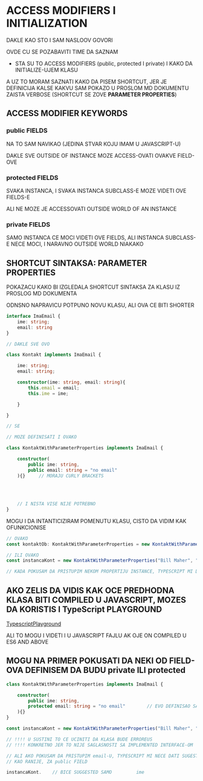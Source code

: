 # ACCESS MODIFIERS I INITIALIZATION

DAKLE KAO STO I SAM NASLOOV GOVORI

OVDE CU SE POZABAVITI TIME DA SAZNAM

- STA SU TO ACCESS MODIFIERS (public, protected I private) I KAKO DA INITIALIZE-UJEM KLASU

A UZ TO MORAM SAZNATI KAKO DA PISEM SHORTCUT, JER JE DEFINICIJA KALSE KAKVU SAM POKAZO U PROSLOM MD DOKUMENTU ZAISTA VERBOSE (SHORTCUT SE ZOVE **PARAMETER PROPERTIES**)

## ACCESS MODIFIER KEYWORDS

### public FIELDS

NA TO SAM NAVIKAO (JEDINA STVAR KOJU IMAM U JAVASCRIPT-U)

DAKLE SVE OUTSIDE OF INSTANCE MOZE ACCESS-OVATI OVAKVE FIELD-OVE

### protected FIELDS

SVAKA INSTANCA, I SVAKA INSTANCA SUBCLASS-E MOZE VIDETI OVE FIELDS-E

ALI NE MOZE JE ACCESSOVATI OUTSIDE WORLD OF AN INSTANCE

### private FIELDS

SAMO INSTANCA CE MOCI VIDETI OVE FIELDS, ALI INSTANCA SUBCLASS-E NECE MOCI, I NARAVNO OUTSIDE WORLD NIAKAKO

## SHORTCUT SINTAKSA: PARAMETER PROPERTIES

POKAZACU KAKO BI IZGLEDALA SHORTCUT SINTAKSA ZA KLASU IZ PROSLOG MD DOKUMENTA

ODNSNO NAPRAVICU POTPUNO NOVU KLASU, ALI OVA CE BITI SHORTER

```typescript
interface ImaEmail {
    ime: string;
    email: string
}

// DAKLE SVE OVO

class Kontakt implements ImaEmail {

    ime: string;
    email: string;

    constructor(ime: string, email: string){
        this.email = email;
        this.ime = ime;

    }

}

// SE

// MOZE DEFINISATI I OVAKO

class KontaktWithParameterProperties implements ImaEmail {

    constructor(
        public ime: string,
        public email: string = "no email"
    ){}     // MORAJU CURLY BRACKETS
                                                                        // CAK SAM ZDAO I DEFAULT
                                                                        // PARAMETAR ZA email
                                                                        // ODNSOSNO DEFAULT VALUE
                                                                        // ZA DRUGI FIELD
    // I NISTA VISE NIJE POTREBNO
}

```

MOGU I DA INTANTICIZIRAM POMENUTU KLASU, CISTO DA VIDIM KAK OFUNKCIONISE

```typescript
// OVAKO
const kontaktOb: KontaktWithParameterProperties = new KontaktWithParameterProperties("Mack Zuck");

// ILI OVAKO
const instancaKont = new KontaktWithParameterProperties("Bill Maher", "bill_maher@fakemail.com");

// KADA POKUSAM DA PRISTUPIM NEKOM PROPERTIJU INSTANCE, TYPESCRIPT MI DAJE SUGESTIJE

```

## AKO ZELIS DA VIDIS KAK OCE PREDHODNA KLASA BITI COMPILED U JAVASCRIPT, MOZES DA KORISTIS I TypeScript PLAYGROUND

[TypescriptPlayground](http://www.typescriptlang.org/play/)

ALI TO MOGU I VIDETI I U JAVASCRIPT FAJLU AK OJE ON COMPILED U ES6 AND ABOVE

## MOGU NA PRIMER POKUSATI DA NEKI OD FIELD-OVA DEFINISEM DA BUDU private ILI protected

```typescript
class KontaktWithParameterProperties implements ImaEmail {

    constructor(
        public ime: string,
        protected email: string = "no email"        // EVO DEFINISAO SAM DA JE  email        PROTECTED
    ){}
}

const instancaKont = new KontaktWithParameterProperties("Bill Maher", "bill_maher@fakemail.com");

// !!!! U SUSTINI TO CE UCINITI DA KLASA BUDE ERROREUS
// !!!! KONKRETNO JER TO NIJE SAGLASNOSTI SA IMPLEMENTED INTERFACE-OM

// ALI AKO POKUSAM DA PRISTUPIM email-U, TYPESCRIPT MI NECE DATI SUGESTIJU
// KAO RANIJE, ZA public FIELD

instancaKont.    // BICE SUGGESTED SAMO         ime

```
